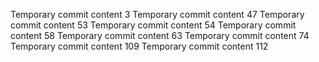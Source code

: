 Temporary commit content 3
Temporary commit content 47
Temporary commit content 53
Temporary commit content 54
Temporary commit content 58
Temporary commit content 63
Temporary commit content 74
Temporary commit content 109
Temporary commit content 112

